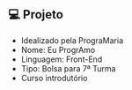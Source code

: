 
## 💻 Projeto
- Idealizado pela PrograMaria
- Nome: Eu ProgrAmo
- Linguagem: Front-End
- Tipo: Bolsa para 7ª Turma
- Curso introdutório

